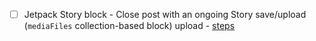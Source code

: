 - [ ] Jetpack Story block - Close post with an ongoing Story save/upload (`mediaFiles` collection-based block) upload - [steps](https://github.com/wordpress-mobile/test-cases/blob/trunk/test-cases/jetpack/story.md#tc005)
